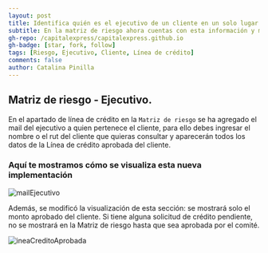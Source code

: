 ```yaml
---
layout: post
title: Identifica quién es el ejecutivo de un cliente en un solo lugar
subtitle: En la matriz de riesgo ahora cuentas con esta información y más.
gh-repo: /capitalexpress/capitalexpress.github.io
gh-badge: [star, fork, follow]
tags: [Riesgo, Ejecutivo, Cliente, Línea de crédito]
comments: false
author: Catalina Pinilla
---
```


## Matriz de riesgo - Ejecutivo.

En el apartado de línea de crédito en la `Matriz de riesgo` se ha agregado el mail del ejecutivo a quien pertenece el cliente, para ello debes ingresar el nombre o el rut del cliente que quieras consultar y aparecerán todos los datos de la Línea de crédito aprobada del cliente.

### Aquí te mostramos cómo se visualiza esta nueva implementación

![mailEjecutivo](https://cdn.capitalexpress.cl/img/2025-08-25-mail-ejecutivo-1.jpg)

Además, se modificó la visualización de esta sección: se mostrará solo el monto aprobado del cliente. Si tiene alguna solicitud de crédito pendiente, no se mostrará en la Matriz de riesgo hasta que sea aprobada por el comité.

![ineaCreditoAprobada](https://cdn.capitalexpress.cl/img/2025-08-25-linea-credito-aporbada.jpg)
